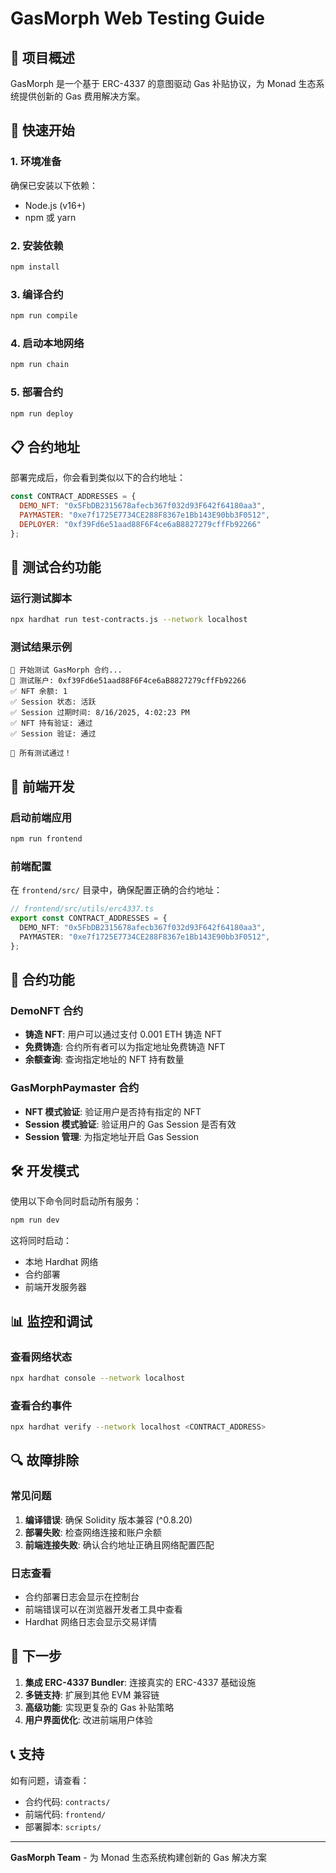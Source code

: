 # GasMorph Web Testing Guide

## 🎯 项目概述

GasMorph 是一个基于 ERC-4337 的意图驱动 Gas 补贴协议，为 Monad 生态系统提供创新的 Gas 费用解决方案。

## 🚀 快速开始

### 1. 环境准备

确保已安装以下依赖：
- Node.js (v16+)
- npm 或 yarn

### 2. 安装依赖

```bash
npm install
```

### 3. 编译合约

```bash
npm run compile
```

### 4. 启动本地网络

```bash
npm run chain
```

### 5. 部署合约

```bash
npm run deploy
```

## 📋 合约地址

部署完成后，你会看到类似以下的合约地址：

```javascript
const CONTRACT_ADDRESSES = {
  DEMO_NFT: "0x5FbDB2315678afecb367f032d93F642f64180aa3",
  PAYMASTER: "0xe7f1725E7734CE288F8367e1Bb143E90bb3F0512",
  DEPLOYER: "0xf39Fd6e51aad88F6F4ce6aB8827279cffFb92266"
};
```

## 🧪 测试合约功能

### 运行测试脚本

```bash
npx hardhat run test-contracts.js --network localhost
```

### 测试结果示例

```
🧪 开始测试 GasMorph 合约...
📝 测试账户: 0xf39Fd6e51aad88F6F4ce6aB8827279cffFb92266
✅ NFT 余额: 1
✅ Session 状态: 活跃
✅ Session 过期时间: 8/16/2025, 4:02:23 PM
✅ NFT 持有验证: 通过
✅ Session 验证: 通过

🎉 所有测试通过！
```

## 🎨 前端开发

### 启动前端应用

```bash
npm run frontend
```

### 前端配置

在 `frontend/src/` 目录中，确保配置正确的合约地址：

```typescript
// frontend/src/utils/erc4337.ts
export const CONTRACT_ADDRESSES = {
  DEMO_NFT: "0x5FbDB2315678afecb367f032d93F642f64180aa3",
  PAYMASTER: "0xe7f1725E7734CE288F8367e1Bb143E90bb3F0512",
};
```

## 🔧 合约功能

### DemoNFT 合约

- **铸造 NFT**: 用户可以通过支付 0.001 ETH 铸造 NFT
- **免费铸造**: 合约所有者可以为指定地址免费铸造 NFT
- **余额查询**: 查询指定地址的 NFT 持有数量

### GasMorphPaymaster 合约

- **NFT 模式验证**: 验证用户是否持有指定的 NFT
- **Session 模式验证**: 验证用户的 Gas Session 是否有效
- **Session 管理**: 为指定地址开启 Gas Session

## 🛠️ 开发模式

使用以下命令同时启动所有服务：

```bash
npm run dev
```

这将同时启动：
- 本地 Hardhat 网络
- 合约部署
- 前端开发服务器

## 📊 监控和调试

### 查看网络状态

```bash
npx hardhat console --network localhost
```

### 查看合约事件

```bash
npx hardhat verify --network localhost <CONTRACT_ADDRESS>
```

## 🔍 故障排除

### 常见问题

1. **编译错误**: 确保 Solidity 版本兼容 (^0.8.20)
2. **部署失败**: 检查网络连接和账户余额
3. **前端连接失败**: 确认合约地址正确且网络配置匹配

### 日志查看

- 合约部署日志会显示在控制台
- 前端错误可以在浏览器开发者工具中查看
- Hardhat 网络日志会显示交易详情

## 🎯 下一步

1. **集成 ERC-4337 Bundler**: 连接真实的 ERC-4337 基础设施
2. **多链支持**: 扩展到其他 EVM 兼容链
3. **高级功能**: 实现更复杂的 Gas 补贴策略
4. **用户界面优化**: 改进前端用户体验

## 📞 支持

如有问题，请查看：
- 合约代码: `contracts/`
- 前端代码: `frontend/`
- 部署脚本: `scripts/`

---

**GasMorph Team** - 为 Monad 生态系统构建创新的 Gas 解决方案